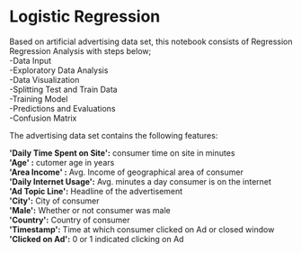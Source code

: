 # Logistic Regression
Based on artificial advertising data set, this notebook consists of Regression Regression Analysis 
with steps below;  
            -Data Input  
            -Exploratory Data Analysis  
            -Data Visualization  
            -Splitting Test and Train Data  
            -Training Model  
            -Predictions and Evaluations  
            -Confusion Matrix
   
   
   
   
The advertising data set contains the following features:

__'Daily Time Spent on Site':__ consumer time on site in minutes  
__'Age'                     :__ cutomer age in years  
__'Area Income'             :__ Avg. Income of geographical area of consumer  
__'Daily Internet Usage':__ Avg. minutes a day consumer is on the internet  
__'Ad Topic Line':__ Headline of the advertisement  
__'City':__ City of consumer  
__'Male':__ Whether or not consumer was male  
__'Country':__ Country of consumer  
__'Timestamp':__ Time at which consumer clicked on Ad or closed window  
__'Clicked on Ad':__ 0 or 1 indicated clicking on Ad